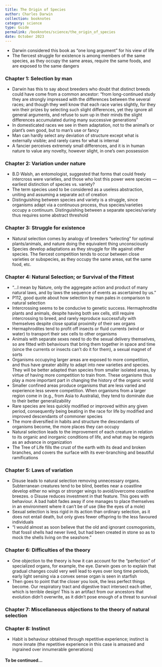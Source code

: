 ```yaml
---
title: The Origin of Species
author: Charles Darwin
collection: booknotes
category: science
type: Guide
permalink: /booknotes/science/the_origin_of_species
date: October 2023
---
```


*	Darwin considered this book as “one long argument” for his view of life
*	The fiercest struggle for existence is among members of the same species, as they occupy the same areas, require the same foods, and are exposed to the same dangers
### Chapter 1: Selection by man
*	Darwin has this to say about breeders who doubt that distinct breeds could have come from a common ancestor: “from long-continued study they are strongly impressed with the differences between the several races; and though they well know that each race varies slightly, for they win their prizes by selecting such slight differences, yet they ignore all general arguments, and refuse to sum up in their minds the slight differences accumulated during many successive generations”
*	In domesticated races we see in them adaptation, not to the animal’s or plant’s own good, but to man’s use or fancy
*	Man can hardly select any deviation of structure except what is externally visible; and rarely cares for what is internal
*	A fancier perceives extremely small differences, and it is in human nature to value any novelty, however slight, in one’s own possession
### Chapter 2: Variation under nature
*	B.D Walsh, an entomologist, suggested that forms that could freely intercross were varieties, and those who lost this power were species — earliest distinction of species vs. variety?
*	The term species used to be considered as a useless abstraction, uniting and assuming a separate act of creation
*	Distinguishing between species and variety is a struggle, since organisms adapt via a continuous process, thus species/varieties occupy a continuum. Distinguishing between a separate species/variety thus requires some abstract threshold
### Chapter 3: Struggle for existence
*	Natural selection comes by analogy of breeders “selecting” for optimal plants/animals, and nature doing the equivalent thing unconsciously
*	Species develop adaptations as they struggle for life against other species. The fiercest competition tends to occur between close varieties or subspecies, as they occupy the same areas, eat the same food, etc.
### Chapter 4: Natural Selection; or Survival of the Fittest
*	“…I mean by Nature, only the aggregate action and product of many natural laws, and by laws the sequence of events as ascertained by us.”
*	P112, good quote about how selection by man pales in comparison to natural selection
*	Intercrossing seems to be conducive to genetic success. Hermaphrodite plants and animals, despite having both sex cells, still require intercrossing to breed, and rarely reproduce successfully with themselves despite close spatial proximity of their sex organs
*	Hermaphrodites tend to profit off insects or fluid currents (wind or water) to transport their sex cells to other organisms
*	Animals with separate sexes need to do the sexual delivery themselves, so are fitted with behaviours that bring them together in space and time (since the currents or insects can’t do it for them), a sexual magnet of sorts
*	Organisms occupying larger areas are exposed to more competition, and thus have greater ability to adapt into new varieties and species. They will be better adapted than species from smaller isolated areas, by virtue of having more competition to train from. These organisms thus play a more important part in changing the history of the organic world
*	Smaller confined areas produce organisms that are less varied and experience less severe competition. When organisms from a larger region come in (e.g., from Asia to Australia), they tend to dominate due to their better generalizability
*	Rare species are less quickly modified or improved within any given period, consequently being beating in the race for life by modified and improved descendants of commoner species
*	The more diversified in habits and structure the descendants of organisms become, the more places they can occupy
*	Natural selection leads to the improvement of each creature in relation to its organic and inorganic conditions of life, and what may be regards as an advance in organization
*	The Tree of Life fills the crust of the earth with its dead and broken branches, and covers the surface with its ever-branching and beautiful ramifications
### Chapter 5: Laws of variation
*	Disuse leads to natural selection removing unnecessary organs. Subterranean creatures tend to be blind, beetles near a coastline develop either no wings or stronger wings to avoid/overcome coastline breezes.
o	Disuse reduces investment in that feature. This goes with behaviour. A bad habit fades away if one manages to place themselves in an environment where it can’t be of use (like the eyes of a mole)
*	Sexual selection is less rigid in its action than ordinary selection, as it does not entail death, but only gives fewer offspring to the less favoured individuals
*	“I would almost as soon believe that the old and ignorant cosmogonists, that fossil shells had never lived, but had been created in stone so as to mock the shells living on the seashore.”
### Chapter 6: Difficulties of the theory
*	One objection to the theory is how it can account for the “perfection” of specialized organs, for example, the eye. Darwin goes on to explain that gradual changes could very well lead to eyes over long time periods, early light sensing via a convex sense organ is seen in starfish
*	Then goes to point that the closer you look, the less perfect things become. Our respiratory tract and digestive tract intersect each other, which is terrible design! This is an artifact from our ancestors that evolution didn’t overwrite, as it didn’t pose enough of a threat to survival
### Chapter 7: Miscellaneous objections to the theory of natural selection
### Chapter 8: Instinct
*	Habit is behaviour obtained through repetitive experience; instinct is more innate (the repetitive experience in this case is amassed and ingrained over innumerable generations)
#### To be continued…
